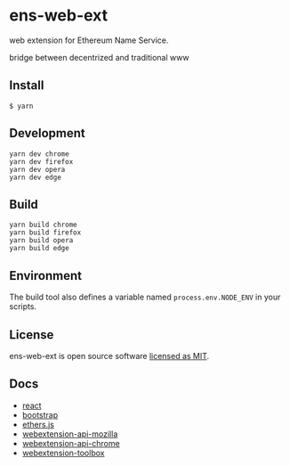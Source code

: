 # ens-web-ext

web extension for Ethereum Name Service.

bridge between decentrized and traditional www

## Install

	$ yarn

## Development

    yarn dev chrome
    yarn dev firefox
    yarn dev opera
    yarn dev edge

## Build

    yarn build chrome
    yarn build firefox
    yarn build opera
    yarn build edge

## Environment

The build tool also defines a variable named `process.env.NODE_ENV` in your scripts. 



## License

ens-web-ext is  open source software [licensed as MIT](https://opensource.org/licenses/MIT).


## Docs
* [react](https://github.com/facebook/react)
* [bootstrap](https://github.com/twbs/bootstrap)
* [ethers.js](https://github.com/ethers-io/ethers.js)
* [webextension-api-mozilla](https://developer.mozilla.org/en-US/docs/Mozilla/Add-ons/WebExtensions/API)
* [webextension-api-chrome](https://developer.chrome.com/extensions/api_index)
* [webextension-toolbox](https://github.com/HaNdTriX/webextension-toolbox)

